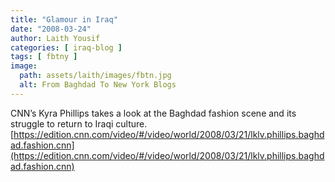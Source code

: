 ```yaml
---
title: "Glamour in Iraq"
date: "2008-03-24"
author: Laith Yousif
categories: [ iraq-blog ]
tags: [ fbtny ]
image:
  path: assets/laith/images/fbtn.jpg
  alt: From Baghdad To New York Blogs
---
```


CNN’s Kyra Phillips takes a look at the Baghdad fashion scene and its struggle to return to Iraqi culture.[https://edition.cnn.com/video/#/video/world/2008/03/21/lklv.phillips.baghdad.fashion.cnn](https://edition.cnn.com/video/#/video/world/2008/03/21/lklv.phillips.baghdad.fashion.cnn)
